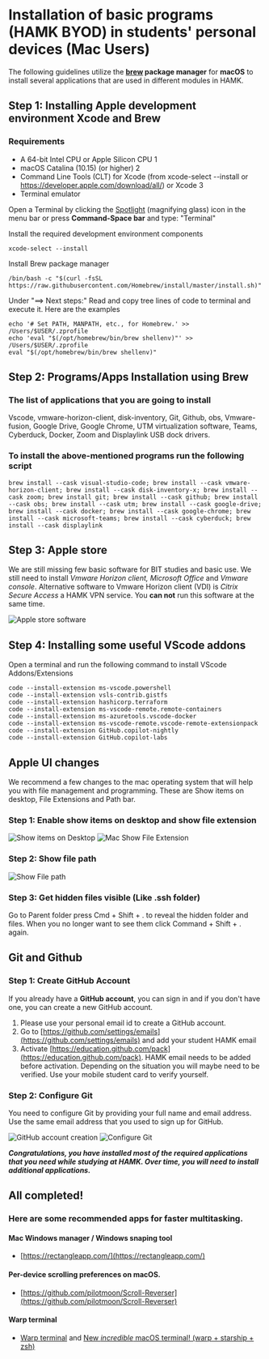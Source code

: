 # Installation of basic programs (HAMK BYOD) in students' personal devices (Mac Users)
The following guidelines utilize the **[brew](https://brew.sh/) package manager** for **macOS** to install several applications that are used in different modules in HAMK. 


## Step 1: Installing Apple development environment Xcode and Brew

### Requirements
* A 64-bit Intel CPU or Apple Silicon CPU 1
* macOS Catalina (10.15) (or higher) 2
* Command Line Tools (CLT) for Xcode (from xcode-select --install or https://developer.apple.com/download/all/) or Xcode 3
* Terminal emulator

Open a Terminal by clicking the [Spotlight](https://support.apple.com/guide/mac-help/search-with-spotlight-mchlp1008/mac) (magnifying glass) icon in the menu bar or press **Command-Space bar** and type: "Terminal"

Install the required development environment components

```
xcode-select --install
```
Install Brew package manager

```
/bin/bash -c "$(curl -fsSL https://raw.githubusercontent.com/Homebrew/install/master/install.sh)"
```

Under "==> Next steps:" Read and copy tree lines of code to terminal and execute it. Here are the examples

```
echo '# Set PATH, MANPATH, etc., for Homebrew.' >> /Users/$USER/.zprofile
echo 'eval "$(/opt/homebrew/bin/brew shellenv)"' >> /Users/$USER/.zprofile
eval "$(/opt/homebrew/bin/brew shellenv)"
```

## Step 2: Programs/Apps Installation using Brew
### The list of applications that you are going to install <br>
Vscode, vmware-horizon-client, disk-inventory, Git, Github, obs, Vmware-fusion, Google Drive, Google Chrome, UTM virtualization software, Teams, Cyberduck, Docker,  Zoom and Displaylink USB dock drivers.

### To install the above-mentioned programs run the following script
```
brew install --cask visual-studio-code; brew install --cask vmware-horizon-client; brew install --cask disk-inventory-x; brew install --cask zoom; brew install git; brew install --cask github; brew install --cask obs; brew install --cask utm; brew install --cask google-drive; brew install --cask docker; brew install --cask google-chrome; brew install --cask microsoft-teams; brew install --cask cyberduck; brew install --cask displaylink
```

## Step 3: Apple store <br>
We are still missing few basic software for BIT studies and basic use. 
We still need to install *Vmware Horizon client, Microsoft Office* and *Vmware console*. 
Alternative software to Vmware Horizon client (VDI) is *Citrix Secure Access* a HAMK VPN service. 
You **can not** run this software at the same time.

![Apple store software](assets/mac-apps-from-apple-store.png "Install software ")


## Step 4: Installing some useful VScode addons 

Open a terminal and run the following command to install VScode Addons/Extensions

```
code --install-extension ms-vscode.powershell
code --install-extension vsls-contrib.gistfs
code --install-extension hashicorp.terraform
code --install-extension ms-vscode-remote.remote-containers
code --install-extension ms-azuretools.vscode-docker
code --install-extension ms-vscode-remote.vscode-remote-extensionpack
code --install-extension GitHub.copilot-nightly
code --install-extension GitHub.copilot-labs
```

## Apple UI changes

We recommend a few changes to the mac operating system that will help you with file management and programming. These are Show items on desktop, File Extensions and Path bar.

### Step 1: Enable show items on desktop and show file extension
![Show items on Desktop](assets/mac-show-items-on-desktop.png "Show items on Desktop")
![Mac Show File Extension](assets/mac-show-file-extensions.png "Mac Show File Extension")

### Step 2: Show file path
![Show File path](assets/mac-show-file-path.png "Show File path")

### Step 3: Get hidden files visible (Like .ssh folder)
Go to Parent folder
press Cmd + Shift + . to reveal the hidden folder and files.
When you no longer want to see them click Command + Shift + . again.



## Git and Github
### Step 1: Create GitHub Account
If you already have a **GitHub account**, you can sign in and if you don't have one, you can create a new GitHub account. 

  1.  Please use your personal email id to create a GitHub account. 
  2.  Go to [https://github.com/settings/emails](https://github.com/settings/emails) and add your student HAMK email
  3.  Activate [https://education.github.com/pack](https://education.github.com/pack). HAMK email needs to be added before activation. Depending on the situation you will maybe need to be verified. Use your mobile student card to verify yourself.

### Step 2: Configure Git
You need to configure Git by providing your full name and email address. Use the same email address that you used to sign up for GitHub.

![GitHub account creation](assets/githubaccount.png "Please click Create your free account or Sign in to GitHUb.com depending on your situation")
![Configure Git](assets/configureGit.png "Please use your Full Name and email ")

***Congratulations, you have installed most of the required applications that you need while studying at HAMK. Over time, you will need to install additional applications.***

## All completed!

### Here are some recommended apps for faster multitasking.

#### Mac Windows manager / Windows snaping tool
* [https://rectangleapp.com/](https://rectangleapp.com/)

#### Per-device scrolling preferences on macOS.
* [https://github.com/pilotmoon/Scroll-Reverser](https://github.com/pilotmoon/Scroll-Reverser)

#### Warp terminal 
* [Warp terminal](https://www.warp.dev/) and [New *incredible* macOS terminal! (warp + starship + zsh)](https://www.youtube.com/watch?v=NfggT5enF4o)



